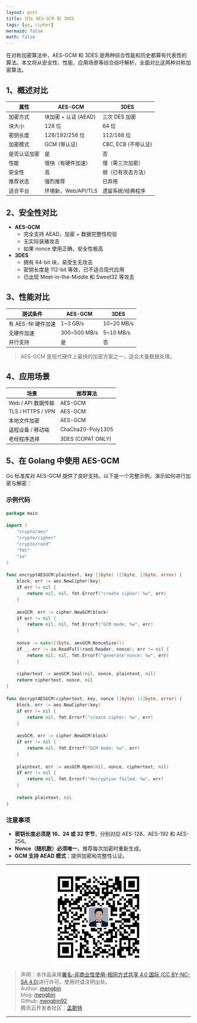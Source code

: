 ```yaml
---
layout: post
title: 对比 AES-GCM 和 3DES
tags: [go, cipher]
mermaid: false
math: false
---  
```


在对称加密算法中，AES-GCM 和 3DES 是两种综合性能和历史都算有代表性的算法。本文将从安全性、性能、应用场景等综合综吁解析，全面对比这两种对称加密算法。


## 1、概述对比

| 属性     | AES-GCM         | 3DES            |
| ------ | --------------- | --------------- |
| 加密方式   | 块加密 + 认证 (AEAD) | 三次 DES 加密       |
| 块大小    | 128 位           | 64 位            |
| 密钥长度   | 128/192/256 位   | 112/168 位       |
| 加密模式   | GCM (带认证)       | CBC, ECB (不带认证) |
| 是否认证加密 | 是             |  否             |
| 性能     | 很快（有硬件加速）    |  慢（需三次加密）     |
| 安全性    | 高            |  弱（已有攻击方法）    |
| 推荐状态   | 强烈推荐          | 已弃用           |
| 适合平台   | 环境新，Web/API/TLS | 遗留系统/经典程序       |

## 2、安全性对比

- **AES-GCM**
  * 完全支持 AEAD，加密 + 数据完整性校验
  * 无实际装裱攻击
  * 如果 nonce 使用正确，安全性极高
- **3DES**
  * 拥有 64-bit 块，易受生无攻击
  * 密钥长度是 112-bit 等效，已不适合现代应用
  * 已出现 Meet-in-the-Middle 和 Sweet32 等攻击
  
## 3、性能对比

| 测试条件          | AES-GCM       | 3DES        |
| ------------- | ------------- | ----------- |
| 有 AES-NI 硬件加速 | 1\~3 GB/s     | 10\~20 MB/s |
| 无硬件加速         | 300\~500 MB/s | 5\~10 MB/s  |
| 并行支持          |  是           |  否         |

> AES-GCM 是现代硬件上最快的加密方案之一，适合大量数据处理。

## 4、应用场景

| 场景                | 推荐算法              |
| ----------------- | ----------------- |
| Web / API 数据传输    | AES-GCM           |
| TLS / HTTPS / VPN | AES-GCM           |
| 本地文件加密            | AES-GCM           |
| 遥程设备 / 移动端        | ChaCha20-Poly1305 |
| 老经程序选择            | 3DES (COPAT ONLY) |

## 5、在 Golang 中使用 AES-GCM

Go 标准库对 AES-GCM 提供了良好支持。以下是一个完整示例，演示如何进行加密与解密：

### 示例代码

```go
package main

import (
	"crypto/aes"
	"crypto/cipher"
	"crypto/rand"
	"fmt"
	"io"
)

func encryptAESGCM(plaintext, key []byte) ([]byte, []byte, error) {
	block, err := aes.NewCipher(key)
	if err != nil {
		return nil, nil, fmt.Errorf("create cipher: %w", err)
	}

	aesGCM, err := cipher.NewGCM(block)
	if err != nil {
		return nil, nil, fmt.Errorf("GCM mode: %w", err)
	}

	nonce := make([]byte, aesGCM.NonceSize())
	if _, err := io.ReadFull(rand.Reader, nonce); err != nil {
		return nil, nil, fmt.Errorf("generate nonce: %w", err)
	}

	ciphertext := aesGCM.Seal(nil, nonce, plaintext, nil)
	return ciphertext, nonce, nil
}

func decryptAESGCM(ciphertext, key, nonce []byte) ([]byte, error) {
	block, err := aes.NewCipher(key)
	if err != nil {
		return nil, fmt.Errorf("create cipher: %w", err)
	}

	aesGCM, err := cipher.NewGCM(block)
	if err != nil {
		return nil, fmt.Errorf("GCM mode: %w", err)
	}

	plaintext, err := aesGCM.Open(nil, nonce, ciphertext, nil)
	if err != nil {
		return nil, fmt.Errorf("decryption failed: %w", err)
	}

	return plaintext, nil
}
```

### 注意事项

* **密钥长度必须是 16、24 或 32 字节**，分别对应 AES-128、AES-192 和 AES-256。
* **Nonce（随机数）必须唯一**，推荐每次加密时重新生成。
* **GCM 支持 AEAD 模式**：提供加密和完整性认证。

---

<div align="center">
  <img src="../img/qrcode_wechat.jpg" alt="孟斯特">
</div>

> 声明：本作品采用[署名-非商业性使用-相同方式共享 4.0 国际 (CC BY-NC-SA 4.0)](https://creativecommons.org/licenses/by-nc-sa/4.0/deed.zh)进行许可，使用时请注明出处。  
> Author: [mengbin](mengbin1992@outlook.com)  
> blog: [mengbin](https://mengbin.top)  
> Github: [mengbin92](https://mengbin92.github.io/)  
> 腾讯云开发者社区：[孟斯特](https://cloud.tencent.com/developer/user/6649301)  
---
